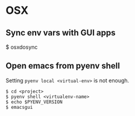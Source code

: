 
# OSX

## Sync env vars with GUI apps
$ osxdosync

## Open emacs from pyenv shell
Setting `pyenv local <virtual-env>` is not enough.

```
$ cd <project>
$ pyenv shell <virtualenv-name>
$ echo $PYENV_VERSION
$ emacsgui
```





